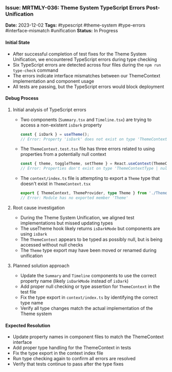 ### Issue: MRTMLY-036: Theme System TypeScript Errors Post-Unification
**Date:** 2023-12-02
**Tags:** #typescript #theme-system #type-errors #interface-mismatch #unification
**Status:** In Progress

#### Initial State
- After successful completion of test fixes for the Theme System Unification, we encountered TypeScript errors during type checking
- Six TypeScript errors are detected across four files during the `npm run type-check` command
- The errors indicate interface mismatches between our ThemeContext implementation and component usage
- All tests are passing, but the TypeScript errors would block deployment

#### Debug Process
1. Initial analysis of TypeScript errors
   - Two components (`Summary.tsx` and `Timeline.tsx`) are trying to access a non-existent `isDark` property
     ```typescript
     const { isDark } = useTheme();
     // Error: Property 'isDark' does not exist on type 'ThemeContextType'
     ```
   - The `ThemeContext.test.tsx` file has three errors related to using properties from a potentially null context
     ```typescript
     const { theme, toggleTheme, setTheme } = React.useContext(ThemeContext);
     // Error: Properties don't exist on type 'ThemeContextType | null'
     ```
   - The `context/index.ts` file is attempting to export a `Theme` type that doesn't exist in `ThemeContext.tsx`
     ```typescript
     export { ThemeContext, ThemeProvider, type Theme } from './ThemeContext';
     // Error: Module has no exported member 'Theme'
     ```

2. Root cause investigation
   - During the Theme System Unification, we aligned test implementations but missed updating types
   - The useTheme hook likely returns `isDarkMode` but components are using `isDark`
   - The `ThemeContext` appears to be typed as possibly null, but is being accessed without null checks
   - The `Theme` type export may have been moved or renamed during unification

3. Planned solution approach
   - Update the `Summary` and `Timeline` components to use the correct property name (likely `isDarkMode` instead of `isDark`)
   - Add proper null checking or type assertion for `ThemeContext` in the test file
   - Fix the type export in `context/index.ts` by identifying the correct type name
   - Verify all type changes match the actual implementation of the Theme system

#### Expected Resolution
- Update property names in component files to match the ThemeContext interface
- Add proper type handling for the ThemeContext in tests
- Fix the type export in the context index file
- Run type checking again to confirm all errors are resolved
- Verify that tests continue to pass after the type fixes